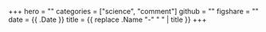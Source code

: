 +++
hero = ""
categories = ["science", "comment"]
github = ""
figshare = ""
date = {{ .Date }}
title = {{ replace .Name "-" " " | title }}
+++
